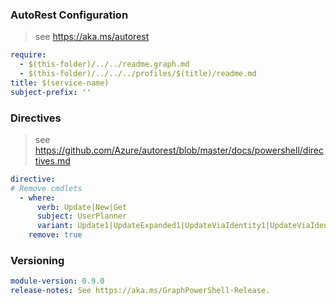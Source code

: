 
### AutoRest Configuration

> see https://aka.ms/autorest

``` yaml
require:
  - $(this-folder)/../../readme.graph.md
  - $(this-folder)/../../../profiles/$(title)/readme.md
title: $(service-name)
subject-prefix: ''
```

### Directives

> see https://github.com/Azure/autorest/blob/master/docs/powershell/directives.md

``` yaml
directive:
# Remove cmdlets
  - where:
      verb: Update|New|Get
      subject: UserPlanner
      variant: Update1|UpdateExpanded1|UpdateViaIdentity1|UpdateViaIdentityExpanded1|Create|CreateExpanded|CreateViaIdentity|CreateViaIdentityExpanded|Get1|GetViaIdentity1
    remove: true
```

### Versioning

``` yaml
module-version: 0.9.0
release-notes: See https://aka.ms/GraphPowerShell-Release.
```
